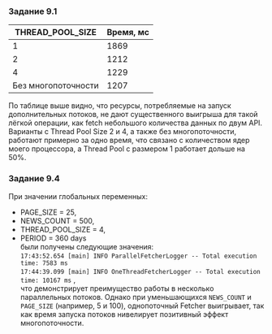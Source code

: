 ### Задание 9.1

| THREAD_POOL_SIZE | Время, мс |
|--------------------|-----------|
| 1                  | 1869      |
| 2                  | 1212      |
| 4                  | 1229      |
| Без многопоточности|1207       |

По таблице выше видно, что ресурсы, потребляемые на запуск дополнительных потоков, не дают существенного выигрыша для такой лёгкой операции, как fetch небольшого количества данных по двум API. Варианты с Thread Pool Size 2 и 4, а также без многопоточности, работают примерно за одно время, что связано с количеством ядер моего процессора, а Thread Pool с размером 1 работает дольше на 50%. 

### Задание 9.4 

При значении глобальных переменных:  
* PAGE_SIZE = 25, 
* NEWS_COUNT = 500, 
* THREAD_POOL_SIZE = 4, 
* PERIOD = 360 days  
были получены следующие значения:  
```17:43:52.654 [main] INFO ParallelFetcherLogger -- Total execution time: 7583 ms```  
```17:44:39.099 [main] INFO OneThreadFetcherLogger -- Total execution time: 10167 ms``` ,  
что демонстрирует преимущество работы в несколько параллельных потоков. Однако при уменьшающихся `NEWS_COUNT` и `PAGE_SIZE` (например, 5 и 100), однопоточный
Fetcher выигрывает, так как время запуска потоков нивелирует позитивный эффект многопоточности.